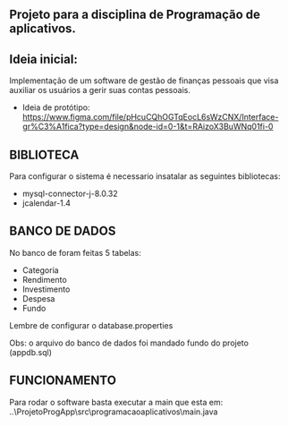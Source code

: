 ## Projeto para a disciplina de Programação de aplicativos.
## Ideia inicial:
Implementação de um software de gestão de finanças pessoais que visa auxiliar os usuários a gerir suas contas pessoais.
+ Ideia de protótipo: https://www.figma.com/file/pHcuCQhOGTqEocL6sWzCNX/Interface-gr%C3%A1fica?type=design&node-id=0-1&t=RAizoX3BuWNq01fi-0

## BIBLIOTECA
Para configurar o sistema é necessario insatalar as seguintes bibliotecas:
- mysql-connector-j-8.0.32
- jcalendar-1.4

## BANCO DE DADOS
No banco de foram feitas 5 tabelas:
- Categoria
- Rendimento
- Investimento
- Despesa
- Fundo

Lembre de configurar o database.properties

Obs: o arquivo do banco de dados foi mandado fundo do projeto (appdb.sql)


## FUNCIONAMENTO
Para rodar o software basta executar a main que esta em: ..\ProjetoProgApp\src\programacaoaplicativos\main.java


